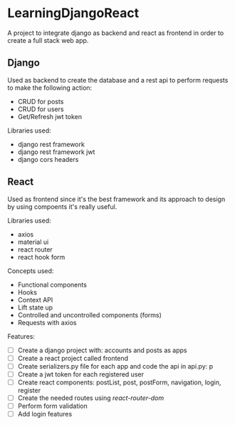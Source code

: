 # LearningDjangoReact

A project to integrate django as backend and react as frontend in order to create a full stack web app.

## Django 

Used as backend to create the database and a rest api to perform requests to make the following action:
+ CRUD for posts 
+ CRUD for users
+ Get/Refresh jwt token

Libraries used:
+ django rest framework 
+ django rest framework jwt
+ django cors headers


## React 

Used as frontend since it's the best framework and its approach to design by using compoents it's really useful.

Libraries used:
+ axios
+ material ui
+ react router
+ react hook form

Concepts used:
+ Functional components
+ Hooks
+ Context API
+ Lift state up
+ Controlled and uncontrolled components (forms)
+ Requests with axios

 

Features:

- [ ] Create a django project with: accounts and posts as apps
- [ ] Create a react project called frontend 
- [ ] Create serializers.py file for each app and code the api in api.py: p
- [ ] Create a jwt token for each registered user
- [ ] Create react components: postList, post, postForm, navigation, login, register
- [ ] Create the needed routes using _react-router-dom_
- [ ] Perform form validation
- [ ] Add login features
